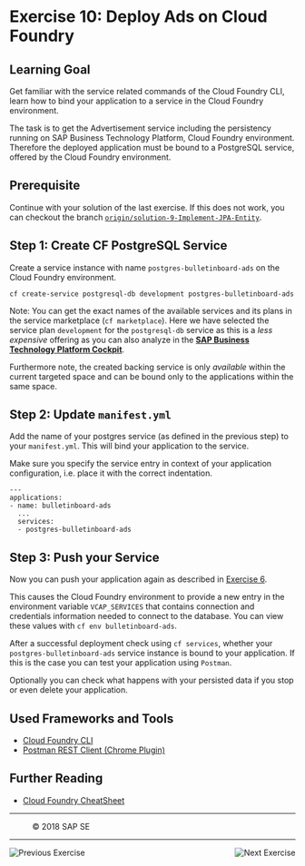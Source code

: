 Exercise 10: Deploy Ads on Cloud Foundry
=======================================
## Learning Goal
Get familiar with the service related commands of the Cloud Foundry CLI, learn how to bind your application to a service in the Cloud Foundry environment.

The task is to get the Advertisement service including the persistency running on SAP Business Technology Platform, Cloud Foundry environment. Therefore the deployed application must be bound to a PostgreSQL service, offered by the Cloud Foundry environment.

## Prerequisite
Continue with your solution of the last exercise. If this does not work, you can checkout the branch [`origin/solution-9-Implement-JPA-Entity`](https://github.com/SAP/cloud-bulletinboard-ads/tree/solution-9-Implement-JPA-Entity).
## Step 1: Create CF PostgreSQL Service
Create a service instance with name `postgres-bulletinboard-ads` on the Cloud Foundry environment. 

```
cf create-service postgresql-db development postgres-bulletinboard-ads
```

Note: You can get the exact names of the available services and its plans in the service marketplace (`cf marketplace`). Here we have selected the service plan `development` for the `postgresql-db` service as this is a *less expensive* offering as you can also analyze in the [**SAP Business Technology Platform Cockpit**](https://account.hanatrial.ondemand.com/cockpit#/home/overview).

Furthermore note, the created backing service is only *available* within the current targeted space and can be bound only to the applications within the same space.

## Step 2: Update `manifest.yml`
Add the name of your postgres service (as defined in the previous step) to your `manifest.yml`. This will bind your application to the service.

Make sure you specify the service entry in context of your application configuration, i.e. place it with the correct indentation.

```
---
applications:
- name: bulletinboard-ads
  ...
  services:
  - postgres-bulletinboard-ads
```

## Step 3: Push your Service
Now you can push your application again as described in [Exercise 6](../CloudFoundryBasics/Exercise_6_DeployAdsOnCloudFoundry.md).

This causes the Cloud Foundry environment to provide a new entry in the environment variable `VCAP_SERVICES` that contains connection and credentials information needed to connect to the database. You can view these values with `cf env bulletinboard-ads`.

After a successful deployment check using `cf services`, whether your `postgres-bulletinboard-ads` service instance is bound to your application. If this is the case you can test your application using `Postman`. 

Optionally you can check what happens with your persisted data if you stop or even delete your application.

## Used Frameworks and Tools
- [Cloud Foundry CLI](https://github.com/cloudfoundry/cli)
- [Postman REST Client (Chrome Plugin)](https://chrome.google.com/webstore/detail/postman/fhbjgbiflinjbdggehcddcbncdddomop)

## Further Reading
- [Cloud Foundry CheatSheet](https://blog.anynines.com/cloud-foundry-command-line-cheat-sheetutm_sourcecf-summitutm_mediumprintutm_campaigncf-summit-cheat-sheet/)

***
<dl>
  <dd>
  <div class="footer">&copy; 2018 SAP SE</div>
  </dd>
</dl>
<hr>
<a href="/ConnectDatabase/Exercise_9_ImplementJPAEntity.md">
  <img align="left" alt="Previous Exercise">
</a>
<a href="/ConnectDatabase/Exercise_11_Develop_Custom_Queries.md">
  <img align="right" alt="Next Exercise">
</a>
